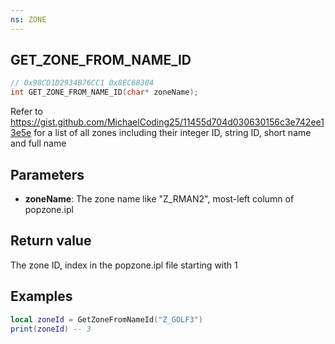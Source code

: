 ```yaml
---
ns: ZONE
---
```

## GET_ZONE_FROM_NAME_ID

```c
// 0x98CD1D2934B76CC1 0x8EC68304
int GET_ZONE_FROM_NAME_ID(char* zoneName);
```

Refer to https://gist.github.com/MichaelCoding25/11455d704d030630156c3e742ee13e5e for a list of all zones including their integer ID, string ID, short name and full name

## Parameters
* **zoneName**: The zone name like "Z_RMAN2", most-left column of popzone.ipl

## Return value
The zone ID, index in the popzone.ipl file starting with 1

## Examples

```lua
local zoneId = GetZoneFromNameId("Z_GOLF3")
print(zoneId) -- 3
```
